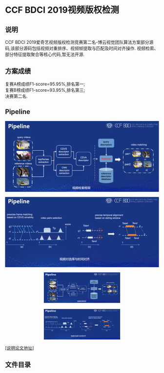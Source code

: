 # CCF BDCI 2019视频版权检测
## 说明

CCF BDCI 2019爱奇艺视频版权检测竞赛第二名-博云视觉团队算法方案部分源码,该部分源码包括视频对重排序、视频帧提取与匹配及时间对齐操作.
视频检索、部分特征提取聚合等核心代码,暂无法开源.

## 方案成绩

复赛A榜成绩F1-score=95.95%,排名第一;<br/>
复赛B榜成绩F1-score=93.95%,排名第三;<br/>
决赛第二名.

## Pipeline
![img](./imgs/1.png) 

![img](./imgs/2.png)

<center class="half">
<img src="imgs/1.png" width="250" height="100"/>
</center>
<br/>
<center class="half">
<img src="imgs/2.png" width="250" height="100"/>
</center>

[[说明论文地址]](https://discussion.datafountain.cn/questions/2236)

## 文件目录

